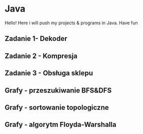 # Java
Hello! Here i will push my projects & programs in Java. Have fun

## Zadanie 1- Dekoder

## Zadanie 2 - Kompresja

## Zadanie 3 - Obsługa sklepu

## Grafy - przeszukiwanie BFS&DFS

## Grafy - sortowanie topologiczne

## Grafy - algorytm Floyda-Warshalla
